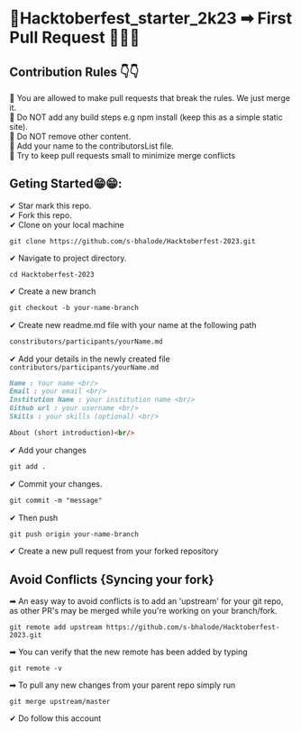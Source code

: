 # 🎃Hacktoberfest_starter_2k23 ➡ First Pull Request 🌟🌟🌟

## Contribution Rules 👇👇
🛑 You are allowed to make pull requests that break the rules. We just merge it.<br/>
🛑 Do NOT add any build steps e.g npm install (keep this as a simple static site).<br/>
🛑 Do NOT remove other content.<br/>
🛑 Add your name to the contributorsList file.<br/>
🛑 Try to keep pull requests small to minimize merge conflicts<br/>

## Geting Started😁😁:
✔ Star mark this repo.<br/>
✔ Fork this repo.<br/>
✔ Clone on your local machine<br/>
```terminal
git clone https://github.com/s-bhalode/Hacktoberfest-2023.git
```
✔ Navigate to project directory.
```terminal
cd Hacktoberfest-2023
```
✔ Create a new branch 
```markdown
git checkout -b your-name-branch
```
✔ Create new readme.md file with your name at the following path
```markdown
constributors/participants/yourName.md
```
✔ Add your details in the newly created file `contributors/participants/yourName.md`
```markdown
Name : Your name <br/>
Email : your email <br/>
Institution Name : your institution name <br/>
Github url : your username <br/>
Skills : your skills (optional) <br/>

About (short introduction)<br/>
```

✔ Add your changes
```markdown
git add .
```
✔ Commit your changes.
```markdown
git commit -m "message"
```
✔ Then push 
```markdown
git push origin your-name-branch
```

✔ Create a new pull request from your forked repository<br/>


## Avoid Conflicts {Syncing your fork}

➡ An easy way to avoid conflicts is to add an 'upstream' for your git repo, as other PR's may be merged while you're working on your branch/fork.   
```terminal
git remote add upstream https://github.com/s-bhalode/Hacktoberfest-2023.git
```

➡ You can verify that the new remote has been added by typing
```terminal
git remote -v
```
➡ To pull any new changes from your parent repo simply run
```terminal
git merge upstream/master
```

✔ Do follow this account <br/>

